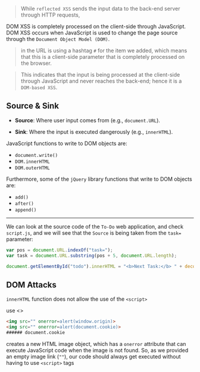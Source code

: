 >While `reflected XSS` sends the input data to the back-end server through HTTP requests,

DOM XSS is completely processed on the client-side through JavaScript. DOM XSS occurs when JavaScript is used to change the page source through the `Document Object Model (DOM)`.

>in the URL is using a hashtag `#` for the item we added, which means that this is a client-side parameter that is completely processed on the browser.

>This indicates that the input is being processed at the client-side through JavaScript and never reaches the back-end; hence it is a `DOM-based XSS`.

## Source & Sink
- **Source**: Where user input comes from (e.g., `document.URL`).
    
- **Sink**: Where the input is executed dangerously (e.g., `innerHTML`).


JavaScript functions to write to DOM objects are:

- `document.write()`
- `DOM.innerHTML`
- `DOM.outerHTML`

Furthermore, some of the `jQuery` library functions that write to DOM objects are:

- `add()`
- `after()`
- `append()`


---

We can look at the source code of the `To-Do` web application, and check `script.js`, and we will see that the `Source` is being taken from the `task=` parameter:

```javascript
var pos = document.URL.indexOf("task=");
var task = document.URL.substring(pos + 5, document.URL.length);
```

```javascript
document.getElementById("todo").innerHTML = "<b>Next Task:</b> " + decodeURIComponent(task);
```

## DOM Attacks
`innerHTML` function does not allow the use of the `<script>`

use <> 
```html
<img src="" onerror=alert(window.origin)>
<img src="" onerror=alert(document.cookie)>
###### document.cookie
```

creates a new HTML image object, which has a `onerror` attribute that can execute JavaScript code when the image is not found. So, as we provided an empty image link (`""`), our code should always get executed without having to use `<script>` tags



